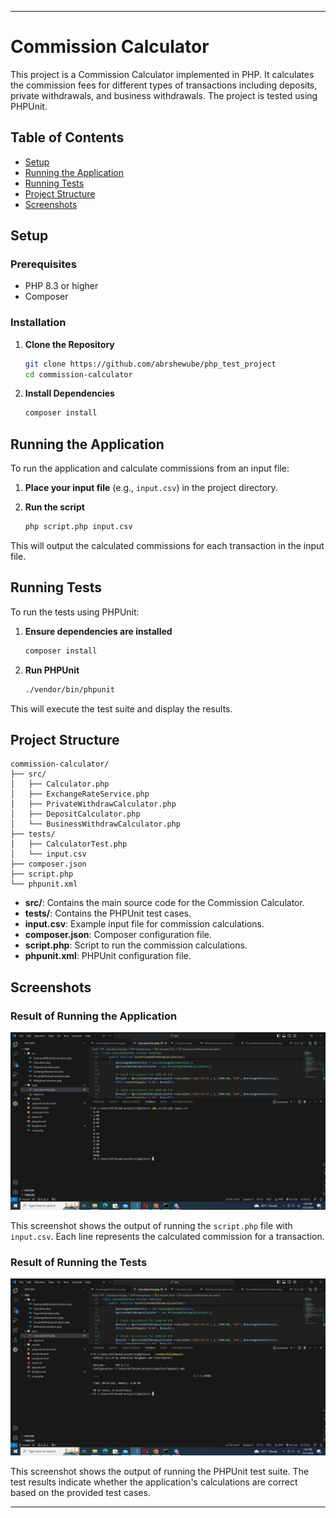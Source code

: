 
---

# Commission Calculator

This project is a Commission Calculator implemented in PHP. It calculates the commission fees for different types of transactions including deposits, private withdrawals, and business withdrawals. The project is tested using PHPUnit.

## Table of Contents
- [Setup](#setup)
- [Running the Application](#running-the-application)
- [Running Tests](#running-tests)
- [Project Structure](#project-structure)
- [Screenshots](#screenshots)


## Setup

### Prerequisites
- PHP 8.3 or higher
- Composer

### Installation

1. **Clone the Repository**

   ```sh
   git clone https://github.com/abrshewube/php_test_project
   cd commission-calculator
   ```

2. **Install Dependencies**

   ```sh
   composer install
   ```

## Running the Application

To run the application and calculate commissions from an input file:

1. **Place your input file** (e.g., `input.csv`) in the project directory.

2. **Run the script**

   ```sh
   php script.php input.csv
   ```

This will output the calculated commissions for each transaction in the input file.

## Running Tests

To run the tests using PHPUnit:

1. **Ensure dependencies are installed**

   ```sh
   composer install
   ```

2. **Run PHPUnit**

   ```sh
   ./vendor/bin/phpunit
   ```

This will execute the test suite and display the results.

## Project Structure
```
commission-calculator/
├── src/
│   ├── Calculator.php
│   ├── ExchangeRateService.php
│   ├── PrivateWithdrawCalculator.php
│   ├── DepositCalculator.php
│   └── BusinessWithdrawCalculator.php
├── tests/
│   ├── CalculatorTest.php
│   └── input.csv
├── composer.json
├── script.php
└── phpunit.xml
```

- **src/**: Contains the main source code for the Commission Calculator.
- **tests/**: Contains the PHPUnit test cases.
- **input.csv**: Example input file for commission calculations.
- **composer.json**: Composer configuration file.
- **script.php**: Script to run the commission calculations.
- **phpunit.xml**: PHPUnit configuration file.

## Screenshots

### Result of Running the Application

![Result](screenshots/result.jpg)

This screenshot shows the output of running the `script.php` file with `input.csv`. Each line represents the calculated commission for a transaction.

### Result of Running the Tests

![Test](screenshots/test.jpg)

This screenshot shows the output of running the PHPUnit test suite. The test results indicate whether the application's calculations are correct based on the provided test cases.

---


